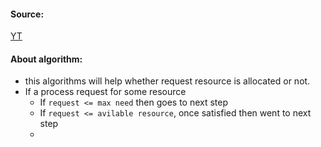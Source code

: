 #### Source:
[YT](https://www.youtube.com/watch?v=GUnNgMgQlGo)


#### About algorithm:

* this algorithms will help whether request resource is allocated or not.
* If a process request for some resource
	* If `request <= max need` then goes to next step
	* If `request <= avilable resource`, once satisfied then went to next step
	* 